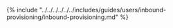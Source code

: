 {% include "../../../../../../includes/guides/users/inbound-provisioning/inbound-provisioning.md" %}